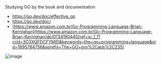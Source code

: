 Studying GO by the book and documentation

- https://go.dev/doc/effective_go
- https://go.dev/doc/
- [https://www.amazon.com.br/Go-Programming-Language-Brian-Kernighan](https://www.amazon.com.br/Go-Programming-Language-Brian-Kernighan/dp/0134190440/ref=sr_1_1?crid=3O3XQFDCFYMID&keywords=the+go+programming+language&qid=1695784756&sprefix=The+GO+pro%2Caps%2C235)

![image](https://github.com/wilsonneto-dev/The_Go_Programming_Language_Notes/assets/20674439/83878282-193a-4f89-b15e-9ff2a82bbbf0)
